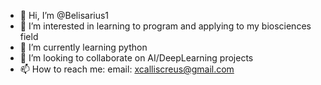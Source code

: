 - 👋 Hi, I’m @Belisarius1
- 👀 I’m interested in learning to program and applying to my biosciences field
- 🌱 I’m currently learning python
- 💞️ I’m looking to collaborate on AI/DeepLearning projects
- 📫 How to reach me: email: xcalliscreus@gmail.com

<!---
Belisarius1/Belisarius1 is a ✨ special ✨ repository because its `README.md` (this file) appears on your GitHub profile.
You can click the Preview link to take a look at your changes.
--->
